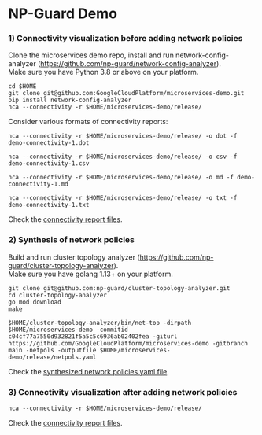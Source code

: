 # NP-Guard Demo

### 1) Connectivity visualization before adding network policies
Clone the microservices demo repo, install and run network-config-analyzer (https://github.com/np-guard/network-config-analyzer). \
Make sure you have Python 3.8 or above on your platform.

```
cd $HOME
git clone git@github.com:GoogleCloudPlatform/microservices-demo.git
pip install network-config-analyzer
nca --connectivity -r $HOME/microservices-demo/release/ 
```

Consider various formats of connectivity reports:

```commandline
nca --connectivity -r $HOME/microservices-demo/release/ -o dot -f demo-connectivity-1.dot
```

```commandline
nca --connectivity -r $HOME/microservices-demo/release/ -o csv -f demo-connectivity-1.csv
```

```commandline
nca --connectivity -r $HOME/microservices-demo/release/ -o md -f demo-connectivity-1.md
```

```commandline
nca --connectivity -r $HOME/microservices-demo/release/ -o txt -f demo-connectivity-1.txt
```
Check the [connectivity report files](analysis_before_netpols_added).

### 2) Synthesis of network policies
Build and run cluster topology analyzer (https://github.com/np-guard/cluster-topology-analyzer). \
Make sure you have golang 1.13+ on your platform.


```
git clone git@github.com:np-guard/cluster-topology-analyzer.git
cd cluster-topology-analyzer
go mod download
make

$HOME/cluster-topology-analyzer/bin/net-top -dirpath $HOME/microservices-demo -commitid c04cf77a7550d932821f5a5c5c6936ab02402fea -giturl https://github.com/GoogleCloudPlatform/microservices-demo -gitbranch main -netpols -outputfile $HOME/microservices-demo/release/netpols.yaml 
```
Check the [synthesized network policies yaml file](synthesis/netpols.yaml).
### 3) Connectivity visualization after adding network policies

```commandline
nca --connectivity -r $HOME/microservices-demo/release/ 
```
Check the [connectivity report files](analysis_after_netpols_added).




